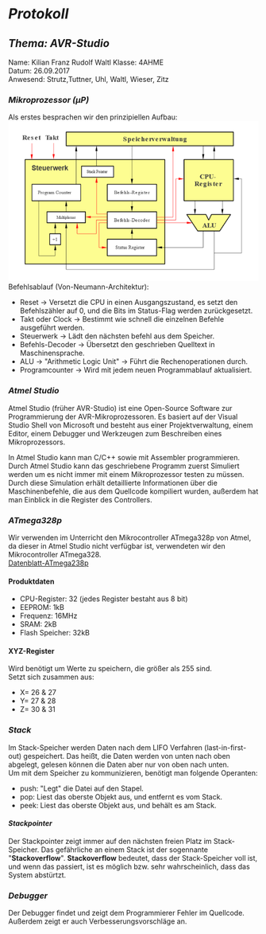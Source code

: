# *Protokoll*  
## *Thema: AVR-Studio*
 Name:   Kilian Franz Rudolf Waltl 
 Klasse: 4AHME  
 Datum: 26.09.2017  
 Anwesend: Strutz,Tuttner, Uhl, Waltl, Wieser, Zitz  
 
 ### *Mikroprozessor (µP)*
 Als erstes besprachen wir den prinzipiellen Aufbau:  
 ![CPU Blockdiagramm](https://github.com/strsem13/test1/blob/master/Blockdiagramm_CPU.png)  
 Befehlsablauf (Von-Neumann-Architektur):  
 * Reset -> Versetzt die CPU in einen Ausgangszustand, es setzt den Befehlszähler auf 0, und die Bits im Status-Flag werden zurückgesetzt.
 * Takt oder Clock -> Bestimmt wie schnell die einzelnen Befehle ausgeführt werden.  
 * Steuerwerk -> Lädt den nächsten befehl aus dem Speicher.  
 * Befehls-Decoder -> Übersetzt den geschrieben Quelltext in Maschinensprache.  
 * ALU -> "Arithmetic Logic Unit" -> Führt die Rechenoperationen durch.
 * Programcounter -> Wird mit jedem neuen Programmablauf aktualisiert. 
 
 
 ### *Atmel Studio*  
Atmel Studio (früher AVR-Studio) ist eine Open-Source Software zur Programmierung der AVR-Mikroprozessoren. Es basiert auf der Visual Studio Shell von Microsoft und besteht aus einer Projektverwaltung, einem Editor, einem Debugger und Werkzeugen zum Beschreiben eines Mikroprozessors.  

In Atmel Studio kann man C/C++ sowie mit Assembler programmieren.  
Durch Atmel Studio kann das geschriebene Programm zuerst Simuliert werden um es nicht immer mit einem Mikroprozessor testen zu müssen. Durch diese Simulation erhält detaillierte Informationen über die Maschinenbefehle, die aus dem Quellcode kompiliert wurden, außerdem hat man Einblick in die Register des Controllers.  

### *ATmega328p*  
Wir verwenden im Unterricht den Mikrocontroller ATmega328p von Atmel, da dieser in Atmel Studio nicht verfügbar ist, verwendeten wir den Mikrocontroller ATmega328.  
[Datenblatt-ATmega238p](http://www.atmel.com/Images/Atmel-42735-8-bit-AVR-Microcontroller-ATmega328-328P_Datasheet.pdf) 

#### **Produktdaten**  
* CPU-Register: 32 (jedes Register bestaht aus 8 bit)  
* EEPROM: 1kB  
* Frequenz: 16MHz   
* SRAM: 2kB 
* Flash Speicher: 32kB 

#### **XYZ-Register**  
Wird benötigt um Werte zu speichern, die größer als 255 sind.  
Setzt sich zusammen aus:  
* X= 26 & 27  
* Y= 27 & 28  
* Z= 30 & 31  

### *Stack*  
Im Stack-Speicher werden Daten nach dem LIFO Verfahren (last-in-first-out) gespeichert. Das heißt, die Daten werden von unten nach oben abgelegt, gelesen können die Daten aber nur von oben nach unten.  
Um mit dem Speicher zu kommunizieren, benötigt man folgende Operanten:  
* push: "Legt" die Datei auf den Stapel.
* pop: Liest das oberste Objekt aus, und entfernt es vom Stack.  
* peek: Liest das oberste Objekt aus, und behält es am Stack. 

#### *Stackpointer*  
Der Stackpointer zeigt immer auf den nächsten freien Platz im Stack-Speicher. Das gefährliche an einem Stack ist der sogennante "**Stackoverflow**". **Stackoverflow** bedeutet, dass der Stack-Speicher voll ist, und wenn das passiert, ist es möglich bzw. sehr wahrscheinlich, dass das System abstürtzt.

### *Debugger*  
Der Debugger findet und zeigt dem Programmierer Fehler im Quellcode. Außerdem zeigt er auch Verbesserungsvorschläge an.
